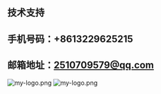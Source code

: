 ## 技术支持 ##
## 手机号码：+8613229625215 ##
## 邮箱地址：2510709579@qq.com ##
![my-logo.png]('./images/02ECDD4DAFE795D67AF16FD9B9CF951C.png')
![my-logo.png](https://github.com/xiongyoulu/bingchenghuyu/tree/master/image/02ECDD4DAFE795D67AF16FD9B9CF951C.png "my-logo")
